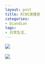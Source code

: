 ```yaml
---
layout: post
title: KCNS演播室
categories:
- Diandian
tags:
- 日常生活, 
---
```

<p><img src="http://m1.img.srcdd.com/farm4/d/2012/0627/10/037D4E485DB3CA0E737B57002DC04D3D_B500_900_500_375.JPEG" />‍</p>
<p><img src="http://m1.img.srcdd.com/farm4/d/2012/0627/10/7E7525F0555438A8C50B9BAAE04B4921_B500_900_500_375.JPEG" />‍<br /></p>
<p></p>